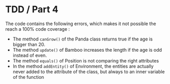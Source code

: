 # TDD / Part 4

The code contains the following errors, which makes it not possible the reach a 100% code coverage :

- The method `canGrow()` of the Panda class returns true if the age is bigger than 20.
- The method `update()` of Bamboo increases the length if the age is odd instead of even.
- The method `equals()` of Position is not comparing the right attributes
- In the method `addEntity()` of Environment, the entities are actually never added to the attribute of the class, but always to an inner variable of the function

